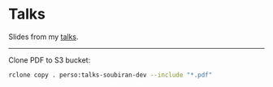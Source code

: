 # Talks

Slides from my [talks](https://soubiran.dev/talks).

---

Clone PDF to S3 bucket:

```sh
rclone copy . perso:talks-soubiran-dev --include "*.pdf"
```
